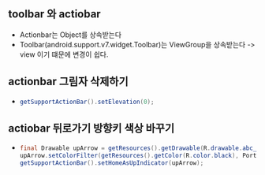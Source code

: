 toolbar 와 actiobar
---
* Actionbar는 Object를 상속받는다
* Toolbar(android.support.v7.widget.Toolbar)는 ViewGroup을 상속받는다 -> view 이기 떄문에 변경이 쉽다.




actionbar 그림자 삭제하기
---
* ```java
  getSupportActionBar().setElevation(0);
  
  
actiobar 뒤로가기 방향키 색상 바꾸기
---
* ```java
  final Drawable upArrow = getResources().getDrawable(R.drawable.abc_ic_ab_back_material);
  upArrow.setColorFilter(getResources().getColor(R.color.black), PorterDuff.Mode.SRC_ATOP);
  getSupportActionBar().setHomeAsUpIndicator(upArrow);
